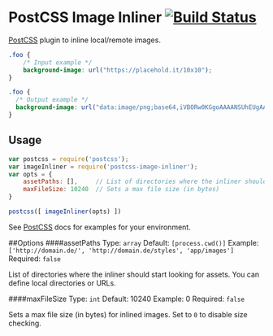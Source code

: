 # PostCSS Image Inliner [![Build Status][ci-img]][ci]

[PostCSS] plugin to inline local/remote images.

[PostCSS]: https://github.com/postcss/postcss
[ci-img]:  https://travis-ci.org/bezoerb/postcss-image-inliner.svg
[ci]:      https://travis-ci.org/bezoerb/postcss-image-inliner

```css
.foo {
    /* Input example */
    background-image: url("https://placehold.it/10x10");
}
```

```css
.foo {
  /* Output example */
  background-image: url("data:image/png;base64,iVBORw0KGgoAAAANSUhEUgAAAAo ... ORK5CYII=");
}
```

## Usage

```js
var postcss = require('postcss');
var imageInliner = require('postcss-image-inliner');
var opts = {
    assetPaths: [],     // List of directories where the inliner should look for assets
    maxFileSize: 10240  // Sets a max file size (in bytes)
}

postcss([ imageInliner(opts) ])
```

See [PostCSS] docs for examples for your environment.

##Options
####assetPaths
Type: `array` 
Default: `[process.cwd()]` 
Example: `['http://domain.de/', 'http://domain.de/styles', 'app/images']` 
Required: `false`

List of directories where the inliner should start looking for assets. 
You can define local directories or URLs.


####maxFileSize
Type: `int` 
Default: 10240 
Example: 0 
Required: `false`

Sets a max file size (in bytes) for inlined images. Set to `0` to disable size checking.
